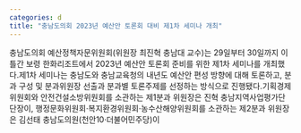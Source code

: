```yaml
---
categories: d
title: "충남도의회 2023년 예산안 토론회 대비 제1차 세미나 개최"
---
```

충남도의회 예산정책자문위원회(위원장 최진혁 충남대 교수)는 29일부터 30일까지 이틀간 보령 한화리조트에서 2023년 예산안 토론회 준비를 위한 제1차 세미나를 개최했다.제1차 세미나는 충남도와 충남교육청의 내년도 예산안 편성 방향에 대해 토론하고, 분과 구성 및 분과위원장 선출과 분과별 토론주제를 선정하는 방식으로 진행됐다.기획경제위원회와 안전건설소방위원회를 소관하는 제1분과 위원장은 진혁 충남지역사업평가단 단장이, 행정문화위원회·복지환경위원회·농수산해양위원회를 소관하는 제2분과 위원장은 김선태 충남도의원(천안10·더불어민주당)이